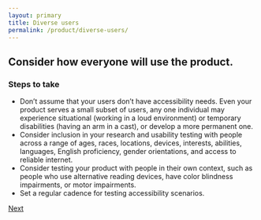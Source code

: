 ```yaml
---
layout: primary
title: Diverse users
permalink: /product/diverse-users/
---
```


## Consider how everyone will use the product.

### Steps to take
- Don’t assume that your users don’t have accessibility needs. Even your product serves a small subset of users, any one individual may experience situational (working in a loud environment) or temporary disabilities (having an arm in a cast), or develop a more permanent one.
- Consider inclusion in your research and usability testing with people across a range of ages, races, locations, devices, interests, abilities, languages, English proficiency, gender orientations, and access to reliable internet.
- Consider testing your product with people in their own context, such as people who use alternative reading devices, have color blindness impairments, or motor impairments.
- Set a regular cadence for testing accessibility scenarios.

<a class="usa-button button-next" href="{{ site.baseurl }}/product/project-workflow/">
  Next <i class="fa fa-chevron-right" aria-hidden="true"></i>
</a>
